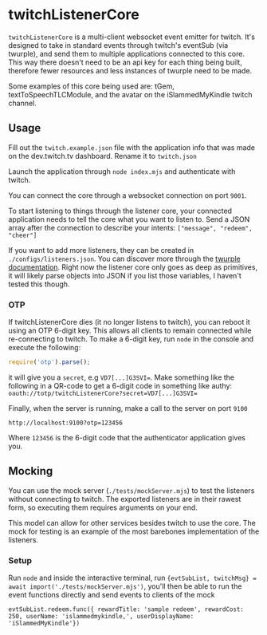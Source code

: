 # twitchListenerCore

`twitchListenerCore` is a multi-client websocket event emitter for twitch. It's designed to take in standard events through twitch's eventSub (via twurple), and send them to multiple applications connected to this core. This way there doesn't need to be an api key for each thing being built, therefore fewer resources and less instances of twurple need to be made.

Some examples of this core being used are: tGem, textToSpeechTLCModule, and the avatar on the iSlammedMyKindle twitch channel.

## Usage

Fill out the `twitch.example.json` file with the application info that was made on the dev.twitch.tv dashboard. Rename it to `twitch.json`

Launch the application through `node index.mjs` and authenticate with twitch.

You can connect the core through a websocket connection on port `9001`.

To start listening to things through the listener core, your connected application needs to tell the core what you want to listen to. Send a JSON array after the connection to describe your intents: `["message", "redeem", "cheer"]`

If you want to add more listeners, they can be created in `./configs/listeners.json`. You can discover more through the [twurple documentation](https://twurple.js.org/reference/eventsub-ws/classes/EventSubWsListener.html). Right now the listener core only goes as deep as primitives, it will likely parse objects into JSON if you list those variables, I haven't tested this though.

### OTP

If twitchListenerCore dies (it no longer listens to twitch), you can reboot it using an OTP 6-digit key. This allows all clients to remain connected while re-connecting to twitch. To make a 6-digit key, run `node` in the console and execute the following:

```js
require('otp').parse();
```

it will give you a `secret`, e.g `VD7[...]G3SVI=`. Make something like the following in a QR-code to get a 6-digit code in something like authy: `oauth://totp/twitchListenerCore?secret=VD7[...]G3SVI=`

Finally, when the server is running, make a call to the server on port `9100`

`http://localhost:9100?otp=123456`

Where `123456` is the 6-digit code that the authenticator application gives you.

## Mocking

You can use the mock server (`./tests/mockServer.mjs`) to test the listeners without connecting to twitch. The exported listeners are in their rawest form, so executing them requires arguments on your end.

This model can allow for other services besides twitch to use the core. The mock for testing is an example of the most barebones implementation of the listeners.

### Setup

Run `node` and inside the interactive terminal, run `{evtSubList, twitchMsg} = await import('./tests/mockServer.mjs')`, you'll then be able to run the event functions directly and send events to clients of the mock

`evtSubList.redeem.func({ rewardTitle: 'sample redeem', rewardCost: 250, userName: 'islammedmykindle,', userDisplayName: 'iSlammedMyKindle'})`